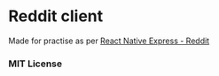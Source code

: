 # Reddit client

Made for practise as per [React Native Express - Reddit](http://reactnativeexpress.com/reddit)

### MIT License